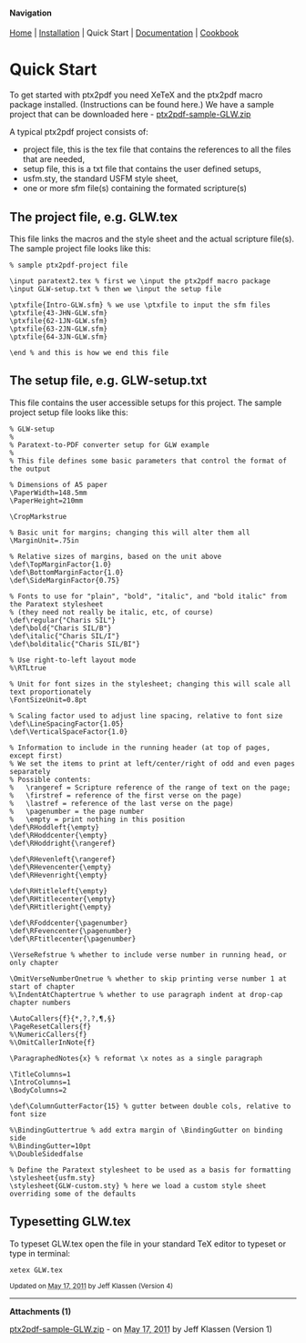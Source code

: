 #### Navigation

[Home](../home/README.md)  | [Installation](../installation/README.md) | Quick Start | [Documentation](../documentation/README.md) | [Cookbook ](../documentation/README.md) 


# Quick Start

To get started with ptx2pdf you need XeTeX and the ptx2pdf macro package installed. (Instructions can be found here.) We have a sample project that can be downloaded here - [ptx2pdf-sample-GLW.zip](../quick-start/ptx2pdf-sample-GLW.zip?attredirects=0/index.html)  

A typical ptx2pdf project consists of:  

*   project file, this is the tex file that contains the references to all the files that are needed,
*   setup file, this is a txt file that contains the user defined setups,
*   usfm.sty, the standard USFM style sheet,
*   one or more sfm file(s) containing the formated scripture(s)

## <a name="TOC-The-project-file-e.g.-GLW.tex">The project file, e.g. GLW.tex</a>

<a name="TOC-The-project-file-e.g.-GLW.tex">This file links the macros and the style sheet and the actual scripture file(s). The sample project file looks like this:  

```
% sample ptx2pdf-project file

\input paratext2.tex % first we \input the ptx2pdf macro package
\input GLW-setup.txt % then we \input the setup file

\ptxfile{Intro-GLW.sfm} % we use \ptxfile to input the sfm files
\ptxfile{43-JHN-GLW.sfm}
\ptxfile{62-1JN-GLW.sfm}
\ptxfile{63-2JN-GLW.sfm}
\ptxfile{64-3JN-GLW.sfm}

\end % and this is how we end this file
```

</a>

## <a name="TOC-The-project-file-e.g.-GLW.tex"></a><a name="TOC-The-setup-file-e.g.-GLW-setup.txt">The setup file, e.g. GLW-setup.txt</a>

<a name="TOC-The-setup-file-e.g.-GLW-setup.txt">This file contains the user accessible setups for this project. The sample project setup file looks like this:  

```
% GLW-setup
%
% Paratext-to-PDF converter setup for GLW example
%
% This file defines some basic parameters that control the format of the output

% Dimensions of A5 paper
\PaperWidth=148.5mm
\PaperHeight=210mm

\CropMarkstrue

% Basic unit for margins; changing this will alter them all
\MarginUnit=.75in

% Relative sizes of margins, based on the unit above
\def\TopMarginFactor{1.0}
\def\BottomMarginFactor{1.0}
\def\SideMarginFactor{0.75}

% Fonts to use for "plain", "bold", "italic", and "bold italic" from the Paratext stylesheet
% (they need not really be italic, etc, of course)
\def\regular{"Charis SIL"}
\def\bold{"Charis SIL/B"}
\def\italic{"Charis SIL/I"}
\def\bolditalic{"Charis SIL/BI"}

% Use right-to-left layout mode
%\RTLtrue

% Unit for font sizes in the stylesheet; changing this will scale all text proportionately
\FontSizeUnit=0.8pt

% Scaling factor used to adjust line spacing, relative to font size
\def\LineSpacingFactor{1.05}
\def\VerticalSpaceFactor{1.0}

% Information to include in the running header (at top of pages, except first)
% We set the items to print at left/center/right of odd and even pages separately
% Possible contents:
%   \rangeref = Scripture reference of the range of text on the page;
%   \firstref = reference of the first verse on the page)
%   \lastref = reference of the last verse on the page)
%   \pagenumber = the page number
%   \empty = print nothing in this position
\def\RHoddleft{\empty}
\def\RHoddcenter{\empty}
\def\RHoddright{\rangeref}

\def\RHevenleft{\rangeref}
\def\RHevencenter{\empty}
\def\RHevenright{\empty}

\def\RHtitleleft{\empty}
\def\RHtitlecenter{\empty}
\def\RHtitleright{\empty}

\def\RFoddcenter{\pagenumber}
\def\RFevencenter{\pagenumber}
\def\RFtitlecenter{\pagenumber}

\VerseRefstrue % whether to include verse number in running head, or only chapter

\OmitVerseNumberOnetrue % whether to skip printing verse number 1 at start of chapter
%\IndentAtChaptertrue % whether to use paragraph indent at drop-cap chapter numbers

\AutoCallers{f}{*,?,?,¶,§}
\PageResetCallers{f}  
%\NumericCallers{f}
%\OmitCallerInNote{f}

\ParagraphedNotes{x} % reformat \x notes as a single paragraph

\TitleColumns=1
\IntroColumns=1
\BodyColumns=2

\def\ColumnGutterFactor{15} % gutter between double cols, relative to font size

%\BindingGuttertrue % add extra margin of \BindingGutter on binding side
%\BindingGutter=10pt
%\DoubleSidedfalse

% Define the Paratext stylesheet to be used as a basis for formatting
\stylesheet{usfm.sty}
\stylesheet{GLW-custom.sty} % here we load a custom style sheet overriding some of the defaults
```


## <a name="TOC-The-setup-file-e.g.-GLW-setup.txt"></a><a name="TOC-Typesetting-GLW.tex">Typesetting GLW.tex</a>

<a name="TOC-Typesetting-GLW.tex">To typeset GLW.tex open the file in your standard TeX editor to typeset or type in terminal: </a> 

```xetex GLW.tex```



<a name="TOC-Typesetting-GLW.tex">



<small>Updated on <abbr class="updated" title="2011-05-17T19:37:25.726Z">May 17, 2011</abbr> by <span class="author"><span class="vcard">Jeff Klassen</span> </span>(Version <span class="sites:revision">4</span>)</small>  

* * *

**Attachments (1)**  

[ptx2pdf-sample-GLW.zip](ptx2pdf-sample-GLW.zip) - on <abbr class="updated" title="2011-05-17T19:28:42.086Z">May 17, 2011</abbr> by <span class="author"><span class="vcard">Jeff Klassen</span> </span>(Version <span class="sites:revision">1</span>)

